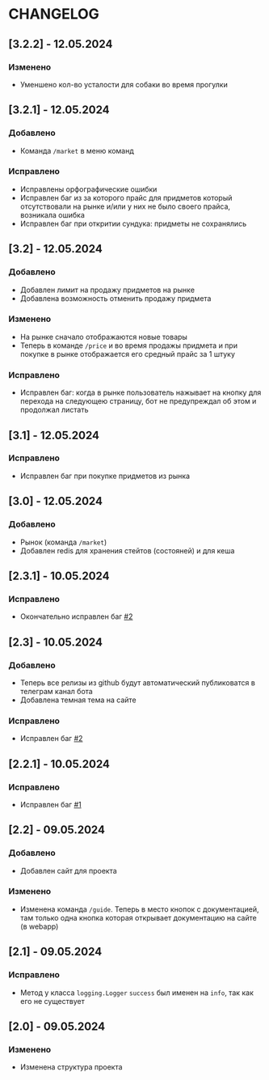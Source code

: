 # CHANGELOG


## [3.2.2] - 12.05.2024

### Изменено
- Уменшено кол-во усталости для собаки во время прогулки

## [3.2.1] - 12.05.2024

### Добавлено
- Команда `/market` в меню команд

### Исправлено
- Исправлены орфографические ошибки
- Исправлен баг из за которого прайс для придметов который отсутствовали на рынке и/или у них не было своего прайса, возникала ошибка
- Исправлен баг при откритии сундука: придметы не сохранялись

## [3.2] - 12.05.2024

### Добавлено
- Добавлен лимит на продажу придметов на рынке
- Добавлена возможность отменить продажу придмета

### Изменено
- На рынке сначало отображаются новые товары
- Теперь в команде `/price` и во время продажы придмета и при покупке в рынке отображается его средный прайс за 1 штуку

### Исправлено
- Исправлен баг: когда в рынке пользователь нажывает на кнопку для перехода на следующею страницу, бот не предупреждал об этом и продолжал листать

## [3.1] - 12.05.2024

### Исправлено
- Исправлен баг при покупке придметов из рынка

## [3.0] - 12.05.2024

### Добавлено
- Рынок (команда `/market`)
- Добавлен redis для хранения стейтов (состояней) и для кеша

## [2.3.1] - 10.05.2024

### Исправлено
- Окончательно исправлен баг [#2](https://github.com/HamletSargsyan/livebot/issues/2)

## [2.3] - 10.05.2024

### Добавлено
- Теперь все релизы из github будут автоматический публиковатся в телеграм канал бота
- Добавлена темная тема на сайте

### Исправлено
- Исправлен баг [#2](https://github.com/HamletSargsyan/livebot/issues/2)


## [2.2.1] - 10.05.2024

### Исправлено
- Исправлен баг [#1](https://github.com/HamletSargsyan/livebot/issues/1)

## [2.2] - 09.05.2024

### Добавлено
- Добавлен сайт для проекта

### Изменено
- Изменена команда `/guide`. Теперь в место кнопок с документацией, там только одна кнопка которая открывает документацию на сайте (в webapp)



## [2.1] - 09.05.2024

### Исправлено
- Метод у класса `logging.Logger` `success` был именен на `info`, так как его не существует

## [2.0] - 09.05.2024

### Изменено
- Изменена структура проекта
